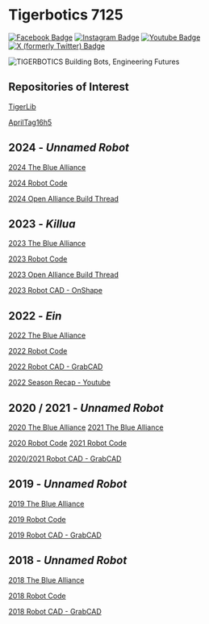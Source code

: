 # Tigerbotics 7125


[![Facebook Badge](https://img.shields.io/badge/-Follow%20Tigerbotics-0?logo=facebook&logoColor=red&labelColor=white&color=white)](https://www.facebook.com/tigerbotics)
[![Instagram Badge](https://img.shields.io/badge/-Follow%20%40Tigerbotics-0?logo=instagram&logoColor=red&labelColor=white&color=white)](https://www.instagram.com/tigerbotics)
[![Youtube Badge](https://img.shields.io/badge/-Subscribe%20%40Tigerbotics-0?logo=youtube&logoColor=red&labelColor=white&color=white)](https://www.youtube.com/@tigerbotics)
[![X (formerly Twitter) Badge](https://img.shields.io/badge/-Follow%20%40Tigerbotics-0?logo=x&logoColor=red&labelColor=white&color=white)](https://twitter.com/tigerbotics)


![TIGERBOTICS Building Bots, Engineering Futures](./Tigerbotics%20PC%20Sticker.png)


## Repositories of Interest

[TigerLib](https://github.com/Tigerbotics7125/TigerLib)

[AprilTag16h5](https://github.com/Tigerbotics7125/AprilTag16h5)

## 2024 - ***Unnamed Robot***

[2024 The Blue Alliance](https://www.thebluealliance.com/team/7125/2024)

[2024 Robot Code](https://whatthecommit.com/)

[2024 Open Alliance Build Thread](https://whatthecommit.com/)

## 2023 - ***Killua***

[2023 The Blue Alliance](https://www.thebluealliance.com/team/7125/2023)

[2023 Robot Code](https://github.com/Tigerbotics7125/FRC2023)

[2023 Open Alliance Build Thread](https://www.chiefdelphi.com/t/frc-7125-tigerbotics-2023-build-thread/418430?u=daflamingfox)

[2023 Robot CAD - OnShape](https://cad.onshape.com/documents/d8dba1e621fe70f5ca018089/w/7f3a18962610419c231b1b37/e/3ed6eb07778edc7db9784603?renderMode=0&uiState=63b1e4876eb2a76cc2bb1366)

## 2022 - ***Ein***

[2022 The Blue Alliance](https://www.thebluealliance.com/team/7125/2022)

[2022 Robot Code](https://github.com/Tigerbotics7125/FRC2022)

[2022 Robot CAD - GrabCAD](https://grabcad.com/library/tigerbotics-7125-ein-1)

[2022 Season Recap - Youtube](https://youtu.be/_sUEdOVK5Ec)

## 2020 / 2021 - ***Unnamed Robot***

[2020 The Blue Alliance](https://www.thebluealliance.com/team/7125/2020)
[2021 The Blue Alliance](https://www.thebluealliance.com/team/7125/2021)

[2020 Robot Code](https://github.com/Tigerbotics7125/FRC2020)
[2021 Robot Code](https://github.com/Tigerbotics7125/FRC2021)

[2020/2021 Robot CAD - GrabCAD](https://grabcad.com/library/7125-tigerbotics-frc-2020-2)

## 2019 - ***Unnamed Robot***

[2019 The Blue Alliance](https://www.thebluealliance.com/team/7125/2019)

[2019 Robot Code](https://github.com/Tigerbotics7125/FRC2019)

[2019 Robot CAD - GrabCAD](https://grabcad.com/library/frc-2019-deep-space-7)

## 2018 - ***Unnamed Robot***

[2018 The Blue Alliance](https://www.thebluealliance.com/team/7125/2018)

[2018 Robot Code](https://github.com/Tigerbotics7125/FRC2018)

[2018 Robot CAD - GrabCAD](https://grabcad.com/library/frc-team-7125-robot-2)